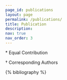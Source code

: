 ```yaml
---
page_id: publications
layout: page
permalink: /publications/
title: Publication
description: 
nav: true
nav_order: 3
---
```


\* Equal Contribution 

† Corresponding Authors

<!-- _pages/publications.md -->
<div class="publications">

{% bibliography %}

</div>
